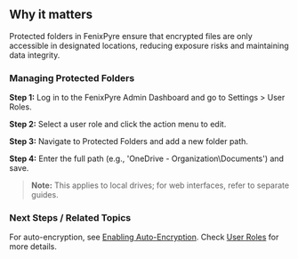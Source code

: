 
## Why it matters
Protected folders in FenixPyre ensure that encrypted files are only accessible in designated locations, reducing exposure risks and maintaining data integrity.

### Managing Protected Folders
**Step 1:** Log in to the FenixPyre Admin Dashboard and go to Settings > User Roles.

**Step 2:** Select a user role and click the action menu to edit.

**Step 3:** Navigate to Protected Folders and add a new folder path.

**Step 4:** Enter the full path (e.g., 'OneDrive - Organization\Documents') and save.

> **Note:** This applies to local drives; for web interfaces, refer to separate guides.

<!-- IMG:     ./media/04-admin-guide/protected-folders.png | Alt: FenixPyre Admin Dashboard protected folders setup -->

### Next Steps / Related Topics
For auto-encryption, see [Enabling Auto-Encryption](/05-user-guide/enable-auto-encryption). Check [User Roles](/04-admin-guide/user-roles) for more details.